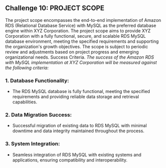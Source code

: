 ## Challenge 10: PROJECT SCOPE
The project scope encompasses the end-to-end implementation of Amazon RDS (Relational Database Service) with MySQL as the preferred database engine within XYZ Corporation.
The project scope aims to provide XYZ Corporation with a fully functional, secure, and scalable RDS MySQL database environment, meeting the specified requirements and
supporting the organization's growth objectives. The scope is subject to periodic review and adjustments based on project progress and emerging organizational needs.
Success Criteria.
_The success of the Amazon RDS with MySQL implementation at XYZ Corporation will be measured against the following criteria:_
### 1. Database Functionality:
- The RDS MySQL database is fully functional, meeting the specified requirements and
providing reliable data storage and retrieval capabilities.
### 2. Data Migration Success:
- Successful migration of existing data to RDS MySQL with minimal downtime and data
integrity maintained throughout the process.
### 3. System Integration:
- Seamless integration of RDS MySQL with existing systems and applications, ensuring
compatibility and interoperability.
